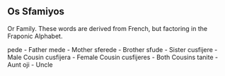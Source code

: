
## Os Sfamiyos

Or Family. These words are derived from French, but factoring in the Fraponic Alphabet.

pede - Father
mede - Mother
sferede - Brother
sfude - Sister
cusfijere - Male Cousin
cusfijera - Female Cousin
cusfijeres - Both Cousins
tanite - Aunt
oji - Uncle

